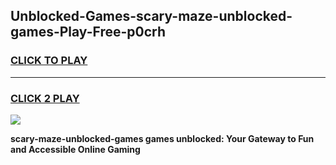 
## Unblocked-Games-scary-maze-unblocked-games-Play-Free-p0crh
<h3>
<a href="https://premium76.site?title=scary-maze-unblocked-games&ref=15A">CLICK TO PLAY</a></h3>
<hr>

<h3>
<a href="https://premium76.site?title=scary-maze-unblocked-games&ref=15A">CLICK 2 PLAY</a>
  
</h3>

<a href="https://premium76.site?title=scary-maze-unblocked-games&ref=15A"><img src="https://clearcache.store/games.png"></a>


**scary-maze-unblocked-games games unblocked: Your Gateway to Fun and Accessible Online Gaming**

